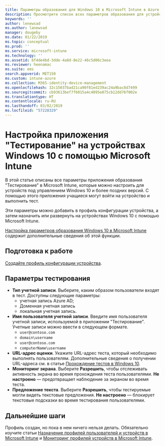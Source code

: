 ```yaml
---
title: Параметры образования для Windows 10 в Microsoft Intune в Azure | Документация Майкрософт
description: Просмотрите список всех параметров образования для устройств Windows 10. Используйте эти параметры в профиле конфигурации устройства с приложением "Тестирование", выберите способ входа пользователей или учащихся, отслеживайте экран во время теста и многое другое в Intune.
keywords: ''
author: lenewsad
ms.author: lanewsad
manager: dougeby
ms.date: 01/22/2019
ms.topic: conceptual
ms.prod: ''
ms.service: microsoft-intune
ms.technology: ''
ms.assetid: 6f4de4bd-3dde-4a8d-8e22-46c5d06c3eea
ms.reviewer: heenamac
ms.suite: ems
search.appverid: MET150
ms.custom: intune-azure
ms.collection: M365-identity-device-management
ms.openlocfilehash: 32c15037bad21ca90f81ed239ac24a9bac8d7499
ms.sourcegitcommit: cb93613bef7f6015a4c4095e875cb12dd76f002e
ms.translationtype: HT
ms.contentlocale: ru-RU
ms.lasthandoff: 03/02/2019
ms.locfileid: "57228329"
---
```

# <a name="configure-the-take-a-test-app-on-windows-10-devices-using-intune"></a>Настройка приложения "Тестирование" на устройствах Windows 10 с помощью Microsoft Intune

В этой статье описаны все параметры приложения образования "Тестирование" в Microsoft Intune, которые можно настроить для устройств под управлением Windows 10 и более поздних версий. С помощью этого приложения учащиеся могут войти на устройство и выполнить тест.

Эти параметры можно добавить в профиль конфигурации устройства, а затем назначить или развернуть на устройствах Windows 10 с помощью Microsoft Intune.

[Настройка параметров образования Windows 10 в Microsoft Intune](education-settings-configure.md) содержит дополнительные сведения об этой функции.

## <a name="before-you-begin"></a>Подготовка к работе

[Создайте профиль конфигурации устройства](education-settings-configure.md#create-a-device-profile).

## <a name="take-a-test-settings"></a>Параметры тестирования

- **Тип учетной записи**. Выберите, каким образом пользователи входят в тест. Доступны следующие параметры:
  - учетная запись Azure AD;
  - Доменная учетная запись
  - локальная учетная запись.
- **Имя пользователя учетной записи**. Введите имя пользователя учетной записи, используемой в приложении "Тестирование". Учетные записи можно ввести в следующем формате.
  - `user@contoso.com`
  - `domain\username`
  - `user@contoso.com`
  - `computerName\username`
- **URL-адрес оценки**. Укажите URL-адрес теста, который необходимо выполнять пользователям. Дополнительные сведения о получении URL-адреса см. в статье [Прохождение тестов в Windows 10](https://docs.microsoft.com/education/windows/take-tests-in-windows-10).
- **Мониторинг экрана**. Выберите **Разрешить**, чтобы отслеживать активность экрана во время прохождения теста пользователями. **Не настроено** — предотвращает наблюдение за экраном во время теста.
- **Предложение текста**. Выберите **Разрешить**, чтобы тестируемые могли видеть текстовые предложения. **Не настроено** — блокирует текстовые подсказки во время тестирования пользователями.

## <a name="next-steps"></a>Дальнейшие шаги

Профиль создан, но пока в нем ничего нельзя делать. Обязательно изучите статьи [Назначение профилей пользователей и устройств в Microsoft Intune](device-profile-assign.md) и [Мониторинг профилей устройств в Microsoft Intune](device-profile-monitor.md).
